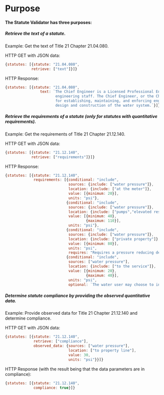 # Purpose
#### The Statute Validator has three purposes:
##### Retrieve the text of a statute.

Example: Get the text of Title 21 Chapter 21.04.080.

HTTP GET with JSON data:

``` javascript
{statutes: [{statute: "21.04.080",
            retrieve: ["text"]}]}
```

HTTP Response:

``` javascript
{statutes: [{statute: "21.04.080",
                text: `The Chief Engineer is a Licensed Professional Engineer in charge of the Bureau
                       engineering staff. The Chief Engineer, or the Chief Engineer's designee, is responsible
                       for establishing, maintaining, and enforcing engineering and technical standards for
                       design and construction of the water system.`}]}
```

##### Retrieve the requirements of a statute (only for statutes with quantitative requirements).

Example: Get the requirements of Title 21 Chapter 21.12.140.

HTTP GET with JSON data:

``` javascript
{statutes: [{statute: "21.12.140",
            retrieve: ["requirements"]}]}
```

HTTP Response:

``` javascript
{statutes: [{statute: "21.12.140",
             requirements: [{conditional: "include",
                             sources: {include: ["water pressure"]},
                             location: {include: ["at the meter"]},
                             value: [{minimum: 20}],
                             units: "psi"},
                            {conditional: "include",
                             sources: {include: ["water pressure"]},
                             location: {include: ["pumps","elevated reservoirs","tanks"]},
                             value: [{minimum: 40},
                                     {maximum: 110}],
                             units: "psi"},
                            {conditional: "include",
                             sources: {include: ["water pressure"]},
                             location: {include: ["private property"]},
                             value: [{minimum: 80}],
                             units: "psi",
                             requires: "Requires a pressure reducing device for on-site domestic water systems."}]}]},
                            {conditional: "include",
                             sources: ["water pressure"],
                             location: {include: ["to the service"]},
                             value: [{minimum: 20},
                                     {maximum: 40}],
                             units: "psi",
                             optional: `The water user may choose to install a booster pump system on the premises to improve the working of the private plumbing system. The property owner or ratepayer is responsible for the installation, operation and maintenance of any pressure boosting system. The addition of a booster pump will require an appropriate backflow prevention assembly be installed on the water service, on private property, and directly adjacent to the property line, as required by City Code Section 21.12.320.`}]}
```

##### Determine statute compliance by providing the observed quantitative data.

Example: Provide observed data for Title 21 Chapter 21.12.140 and determine compliance.

HTTP GET with JSON data:

``` javascript
{statutes: [{statute: "21.12.140",
             retrieve: ["compliance"],
             observed_data: {sources: ["water pressure"],
                             location: ["to property line"],
                             value: 30,
                             units: "psi"}}]}
```

HTTP Response (with the result being that the data parameters are in compliance):

``` javascript
{statutes: [{statute: "21.12.140",
             compliance: true}]}
```